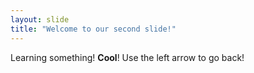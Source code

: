```yaml
---
layout: slide
title: "Welcome to our second slide!"
---
```

Learning something! <b>Cool</b>!
Use the left arrow to go back!